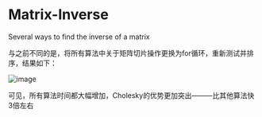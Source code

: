 # Matrix-Inverse
Several ways to find the inverse of a matrix

与之前不同的是，将所有算法中关于矩阵切片操作更换为for循环，重新测试并排序，结果如下：

![image](https://github.com/DMCcax/Matrix-Inverse/assets/44363549/a2afd6b7-b4a2-4f67-8997-632c59f3be09)

可见，所有算法时间都大幅增加，Cholesky的优势更加突出———比其他算法快3倍左右
